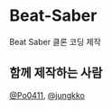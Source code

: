 # Beat-Saber
Beat Saber 클론 코딩 제작

## 함께 제작하는 사람
[@Po0411](https://github.com/Po0411), [@jungkko](https://github.com/jungkko)
